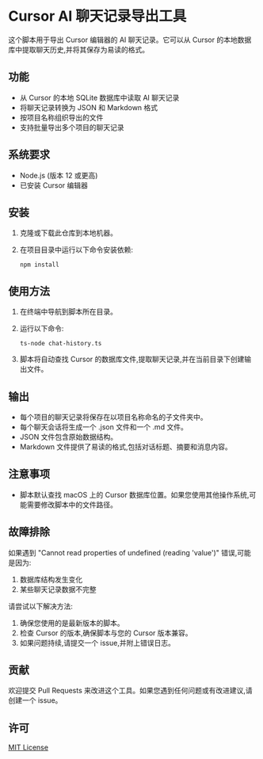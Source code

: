 # Cursor AI 聊天记录导出工具

这个脚本用于导出 Cursor 编辑器的 AI 聊天记录。它可以从 Cursor 的本地数据库中提取聊天历史,并将其保存为易读的格式。

## 功能

- 从 Cursor 的本地 SQLite 数据库中读取 AI 聊天记录
- 将聊天记录转换为 JSON 和 Markdown 格式
- 按项目名称组织导出的文件
- 支持批量导出多个项目的聊天记录

## 系统要求

- Node.js (版本 12 或更高)
- 已安装 Cursor 编辑器

## 安装

1. 克隆或下载此仓库到本地机器。
2. 在项目目录中运行以下命令安装依赖:

   ```
   npm install
   ```

## 使用方法

1. 在终端中导航到脚本所在目录。
2. 运行以下命令:

   ```
   ts-node chat-history.ts
   ```

3. 脚本将自动查找 Cursor 的数据库文件,提取聊天记录,并在当前目录下创建输出文件。

## 输出

- 每个项目的聊天记录将保存在以项目名称命名的子文件夹中。
- 每个聊天会话将生成一个 .json 文件和一个 .md 文件。
- JSON 文件包含原始数据结构。
- Markdown 文件提供了易读的格式,包括对话标题、摘要和消息内容。

## 注意事项

- 脚本默认查找 macOS 上的 Cursor 数据库位置。如果您使用其他操作系统,可能需要修改脚本中的文件路径。

## 故障排除

如果遇到 "Cannot read properties of undefined (reading 'value')" 错误,可能是因为:

1. 数据库结构发生变化
2. 某些聊天记录数据不完整

请尝试以下解决方法:

1. 确保您使用的是最新版本的脚本。
2. 检查 Cursor 的版本,确保脚本与您的 Cursor 版本兼容。
3. 如果问题持续,请提交一个 issue,并附上错误日志。

## 贡献

欢迎提交 Pull Requests 来改进这个工具。如果您遇到任何问题或有改进建议,请创建一个 issue。

## 许可

[MIT License](LICENSE)
